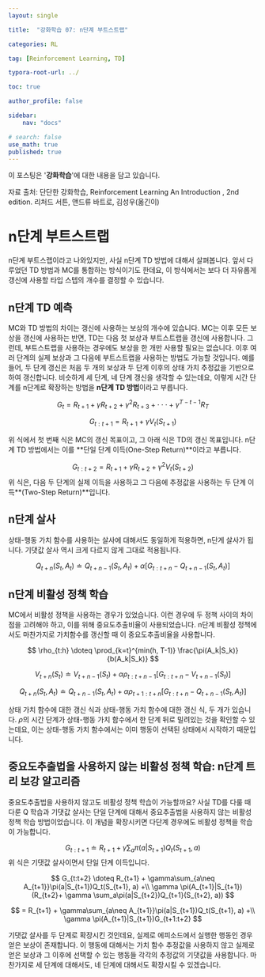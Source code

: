 ```yaml
---
layout: single

title:  "강화학습 07: n단계 부트스트랩"

categories: RL

tag: [Reinforcement Learning, TD]

typora-root-url: ../

toc: true

author_profile: false

sidebar:
    nav: "docs"

# search: false
use_math: true
published: true
---
```






이 포스팅은 '**강화학습**'에 대한 내용을 담고 있습니다.



자료 출처: 단단한 강화학습, Reinforcement Learning An Introduction , 2nd edition. 리처드 서튼, 앤드류 바트로, 김성우(옮긴이)









# n단계 부트스트랩

n단계 부트스랩이라고 나와있지만, 사실 n단계 TD 방법에 대해서 살펴봅니다. 앞서 다루었던 TD 방법과 MC를 통합하는 방식이기도 한데요, 이 방식에서는 보다 더 자유롭게 갱신에 사용할 타입 스텝의 개수를 결정할 수 있습니다. 







## n단계 TD 예측

MC와 TD 방법의 차이는 갱신에 사용하는 보상의 개수에 있습니다. MC는 이후 모든 보상을 갱신에 사용하는 반면, TD는 다음 첫 보상과 부트스트랩을 갱신에 사용합니다. 그런데, 부트스트랩을 사용하는 경우에도 보상을 한 개만 사용할 필요는 없습니다. 이후 여러 단계의 실제 보상과 그 다음에 부트스트랩을 사용하는 방법도 가능할 것입니다. 예를 들어,  두 단계 갱신은 처음 두 개의 보상과 두 단계 이후의 상태 가치 추정값을 기반으로 하여 갱신합니다. 비슷하게 세 단계, 네 단계 갱신을 생각할 수 있는데요, 이렇게 시간 단계를 n단계로 확장하는 방법을 **n단계 TD 방법**이라고 부릅니다.


$$
G_t = R_{t+1} + \gamma^{} R_{t+2} + \gamma^{2} R_{t+3} + \cdot\cdot\cdot + \gamma^{T-t-1} R_T
$$

$$
G_{t:t+1} = R_{t+1} + \gamma V_t(S_{t+1})
$$

위 식에서 첫 번째 식은 MC의 갱신 목표이고, 그 아래 식은 TD의 갱신 목표입니다. n단계 TD 방법에서는 이를 **단일 단계 이득(One-Step Return)**이라고 부릅니다.


$$
G_{t:t+2} = R_{t+1} +  \gamma^{} R_{t+2} + \gamma^{2} V_t(S_{t+2})
$$
위 식은, 다음 두 단계의 실제 이득을 사용하고 그 다음에 추정값을 사용하는 두 단계 이득**(Two-Step Return)**입니다. 







## n단계 살사

상태-행동 가치 함수를 사용하는 살사에 대해서도 동일하게 적용하면, n단게 살사가 됩니다. 기댓값 살사 역시 크게 다르지 않게 그대로 적용됩니다. 


$$
Q_{t+n}(S_t, A_t) \doteq Q_{t+n-1}(S_t, A_t) + \alpha[G_{t:t+n} - Q_{t+n-1}(S_t, A_t)]
$$







## n단계 비활성 정책 학습

MC에서 비활성 정책을 사용하는 경우가 있었습니다. 이런 경우에 두 정책 사이의 차이점을 고려해야 하고, 이를 위해 중요도추출비율이 사용되었습니다. n단계 비활성 정책에서도 마찬가지로 가치함수를 갱신할 때 이 중요도추출비율을 사용합니다.


$$
\rho_{t:h} \doteq \prod_{k=t}^{min(h, T-1)} \frac{\pi(A_k|S_k)}{b(A_k|S_k)}
$$


$$
V_{t+n}(S_t) \doteq V_{t+n-1}(S_t) +\alpha \rho_{t:t+n-1}[G_{t:t+n} - V_{t+n-1}(S_t)]
$$

$$
Q_{t+n}(S_t, A_t) \doteq Q_{t+n-1}(S_t, A_t) +\alpha \rho_{t+1:t+n}[G_{t:t+n} - Q_{t+n-1}(S_t, A_t)]
$$

상태 가치 함수에 대한 갱신 식과 상태-행동 가치 함수에 대한 갱신 식, 두 개가 있습니다. $\rho$의 시간 단계가 상태-행동 가치 함수에서 한 단계 뒤로 밀려있는 것을 확인할 수 있는데요, 이는 상태-행동 가치 함수에서는 이미 행동이 선택된 상태에서 시작하기 때문입니다.







## 중요도추출법을 사용하지 않는 비활성 정책 학습: n단계 트리 보강 알고리즘

중요도추출법을 사용하지 않고도 비활성 정책 학습이 가능할까요? 사실 TD를 다룰 때 다룬 Q 학습과 기댓값 살사는 단일 단계에 대해서 중요추출법을 사용하지 않는 비활성 정책 학습 방법이었습니다. 이 개념을 확장시키면 다단계 경우에도 비활성 정책을 학습이 가능합니다.


$$
G_{t:t+1} \doteq R_{t+1} + \gamma\sum_a\pi(a|S_{t+1})Q_t(S_{t+1}, a)
$$
위 식은 기댓값 살사이면서 단일 단계 이득입니다. 


$$
G_{t:t+2} \doteq R_{t+1} + \gamma\sum_{a\neq A_{t+1}}\pi(a|S_{t+1})Q_t(S_{t+1}, a) +\\ \gamma \pi(A_{t+1}|S_{t+1})(R_{t+2}+ \gamma \sum_a\pi(a|S_{t+2})Q_{t+1}(S_{t+2}, a))
$$

$$
= R_{t+1} + \gamma\sum_{a\neq A_{t+1}}\pi(a|S_{t+1})Q_t(S_{t+1}, a) +\\ \gamma \pi(A_{t+1}|S_{t+1})G_{t+1:t+2}
$$

기댓값 살사를 두 단계로 확장시킨 것인데요, 실제로 에피소드에서 실행한 행동인 경우 얻은 보상이 존재합니다. 이 행동에 대해서는 가치 함수 추정값을 사용하지 않고 실제로 얻은 보상과 그 이후에 선택할 수 있는 행동들 각각의 추정값의 기댓값을 사용합니다. 마찬가지로 세 단계에 대해서도, 네 단계에 대해서도 확장시킬 수 있겠습니다.













